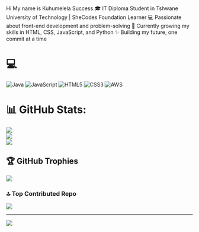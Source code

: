 Hi My name is Kuhumelela Success 
🎓 IT Diploma Student in Tshwane University of Technology | SheCodes Foundation Learner
💻 Passionate about front-end development and problem-solving
🌱 Currently growing my skills in HTML, CSS, JavaScript, and Python
✨ Building my future, one commit at a time


# 💻 
![Java](https://img.shields.io/badge/java-%23ED8B00.svg?style=for-the-badge&logo=openjdk&logoColor=white) ![JavaScript](https://img.shields.io/badge/javascript-%23323330.svg?style=for-the-badge&logo=javascript&logoColor=%23F7DF1E) ![HTML5](https://img.shields.io/badge/html5-%23E34F26.svg?style=for-the-badge&logo=html5&logoColor=white) ![CSS3](https://img.shields.io/badge/css3-%231572B6.svg?style=for-the-badge&logo=css3&logoColor=white) ![AWS](https://img.shields.io/badge/AWS-%23FF9900.svg?style=for-the-badge&logo=amazon-aws&logoColor=white)
# 📊 GitHub Stats:
![](https://github-readme-stats.vercel.app/api?username=kuhumelelasuccess1&theme=dark&hide_border=false&include_all_commits=true&count_private=false)<br/>
![](https://nirzak-streak-stats.vercel.app/?user=kuhumelelasuccess1&theme=dark&hide_border=false)<br/>
![](https://github-readme-stats.vercel.app/api/top-langs/?username=kuhumelelasuccess1&theme=dark&hide_border=false&include_all_commits=true&count_private=false&layout=compact)

## 🏆 GitHub Trophies
![](https://github-profile-trophy.vercel.app/?username=kuhumelelasuccess1&theme=radical&no-frame=false&no-bg=true&margin-w=4)

### 🔝 Top Contributed Repo
![](https://github-contributor-stats.vercel.app/api?username=kuhumelelasuccess1&limit=5&theme=dark&combine_all_yearly_contributions=true)

---
[![](https://visitcount.itsvg.in/api?id=kuhumelelasuccess1&icon=0&color=0)](https://visitcount.itsvg.in)

<!-- Proudly created with GPRM ( https://gprm.itsvg.in ) -->
